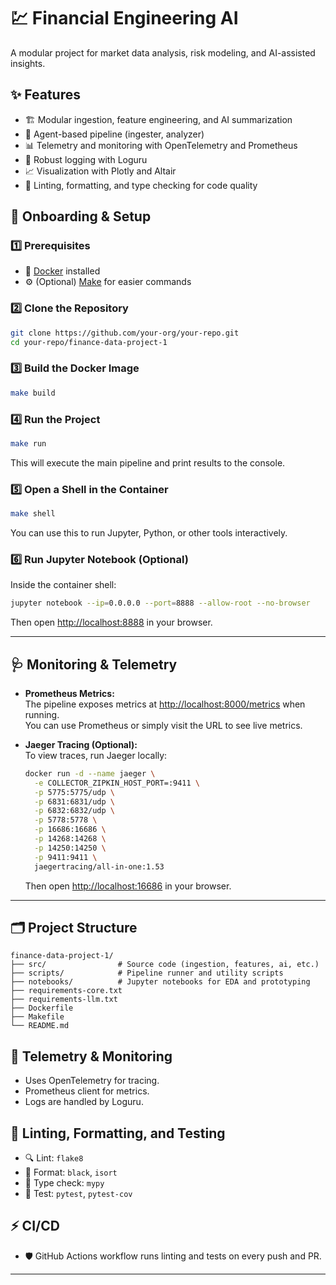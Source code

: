 # 💹 Financial Engineering AI

A modular project for market data analysis, risk modeling, and AI-assisted insights.

## ✨ Features

- 🏗️ Modular ingestion, feature engineering, and AI summarization
- 🤖 Agent-based pipeline (ingester, analyzer)
- 📊 Telemetry and monitoring with OpenTelemetry and Prometheus
- 📝 Robust logging with Loguru
- 📈 Visualization with Plotly and Altair
- 🧹 Linting, formatting, and type checking for code quality

## 🚀 Onboarding & Setup

### 1️⃣ Prerequisites

- 🐳 [Docker](https://www.docker.com/products/docker-desktop/) installed
- ⚙️ (Optional) [Make](https://www.gnu.org/software/make/) for easier commands

### 2️⃣ Clone the Repository

```sh
git clone https://github.com/your-org/your-repo.git
cd your-repo/finance-data-project-1
```

### 3️⃣ Build the Docker Image

```sh
make build
```

### 4️⃣ Run the Project

```sh
make run
```

This will execute the main pipeline and print results to the console.

### 5️⃣ Open a Shell in the Container

```sh
make shell
```

You can use this to run Jupyter, Python, or other tools interactively.

### 6️⃣ Run Jupyter Notebook (Optional)

Inside the container shell:

```sh
jupyter notebook --ip=0.0.0.0 --port=8888 --allow-root --no-browser
```

Then open [http://localhost:8888](http://localhost:8888) in your browser.

---

## 🩺 Monitoring & Telemetry

- **Prometheus Metrics:**  
  The pipeline exposes metrics at [http://localhost:8000/metrics](http://localhost:8000/metrics) when running.  
  You can use Prometheus or simply visit the URL to see live metrics.

- **Jaeger Tracing (Optional):**  
  To view traces, run Jaeger locally:
  ```sh
  docker run -d --name jaeger \
    -e COLLECTOR_ZIPKIN_HOST_PORT=:9411 \
    -p 5775:5775/udp \
    -p 6831:6831/udp \
    -p 6832:6832/udp \
    -p 5778:5778 \
    -p 16686:16686 \
    -p 14268:14268 \
    -p 14250:14250 \
    -p 9411:9411 \
    jaegertracing/all-in-one:1.53
  ```
  Then open [http://localhost:16686](http://localhost:16686) in your browser.

---

## 🗂️ Project Structure

```
finance-data-project-1/
├── src/                # Source code (ingestion, features, ai, etc.)
├── scripts/            # Pipeline runner and utility scripts
├── notebooks/          # Jupyter notebooks for EDA and prototyping
├── requirements-core.txt
├── requirements-llm.txt
├── Dockerfile
├── Makefile
└── README.md
```

## 📡 Telemetry & Monitoring

- Uses OpenTelemetry for tracing.
- Prometheus client for metrics.
- Logs are handled by Loguru.

## 🧹 Linting, Formatting, and Testing

- 🔍 Lint: `flake8`
- 🎨 Format: `black`, `isort`
- 🧐 Type check: `mypy`
- 🧪 Test: `pytest`, `pytest-cov`

## ⚡ CI/CD

- 🛡️ GitHub Actions workflow runs linting and tests on every push and PR.

---